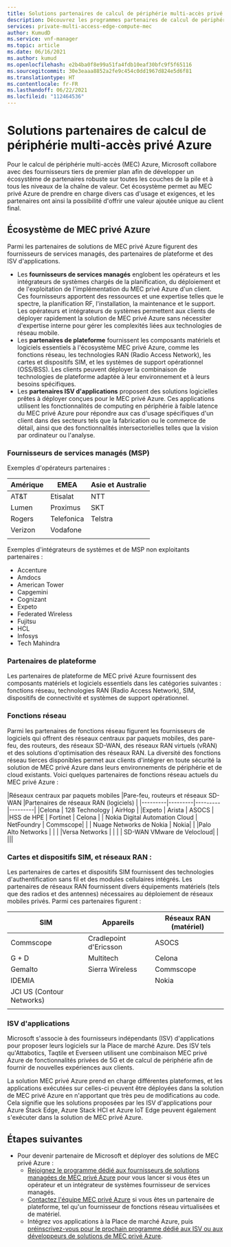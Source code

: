 ```yaml
---
title: Solutions partenaires de calcul de périphérie multi-accès privé Azure
description: Découvrez les programmes partenaires de calcul de périphérie multi-accès Azure.
services: private-multi-access-edge-compute-mec
author: KumudD
ms.service: vnf-manager
ms.topic: article
ms.date: 06/16/2021
ms.author: kumud
ms.openlocfilehash: e2b4ba0f8e99a51fa4fdb10eaf30bfc9f5f65116
ms.sourcegitcommit: 30e3eaaa8852a2fe9c454c0dd1967d824e5d6f81
ms.translationtype: HT
ms.contentlocale: fr-FR
ms.lasthandoff: 06/22/2021
ms.locfileid: "112464536"
---
```

# <a name="azure-private-multi-access-edge-compute-partner-solutions"></a>Solutions partenaires de calcul de périphérie multi-accès privé Azure
Pour le calcul de périphérie multi-accès (MEC) Azure, Microsoft collabore avec des fournisseurs tiers de premier plan afin de développer un écosystème de partenaires robuste sur toutes les couches de la pile et à tous les niveaux de la chaîne de valeur. Cet écosystème permet au MEC privé Azure de prendre en charge divers cas d'usage et exigences, et les partenaires ont ainsi la possibilité d'offrir une valeur ajoutée unique au client final.
 
## <a name="azure-private-mec-ecosystem"></a>Écosystème de MEC privé Azure
Parmi les partenaires de solutions de MEC privé Azure figurent des fournisseurs de services managés, des partenaires de plateforme et des ISV d'applications. 
- Les **fournisseurs de services managés** englobent les opérateurs et les intégrateurs de systèmes chargés de la planification, du déploiement et de l'exploitation de l'implémentation du MEC privé Azure d'un client. Ces fournisseurs apportent des ressources et une expertise telles que le spectre, la planification RF, l'installation, la maintenance et le support. Les opérateurs et intégrateurs de systèmes permettent aux clients de déployer rapidement la solution de MEC privé Azure sans nécessiter d'expertise interne pour gérer les complexités liées aux technologies de réseau mobile. 
- Les **partenaires de plateforme** fournissent les composants matériels et logiciels essentiels à l'écosystème MEC privé Azure, comme les fonctions réseau, les technologies RAN (Radio Access Network), les cartes et dispositifs SIM, et les systèmes de support opérationnel (OSS/BSS). Les clients peuvent déployer la combinaison de technologies de plateforme adaptée à leur environnement et à leurs besoins spécifiques. 
- Les **partenaires ISV d'applications** proposent des solutions logicielles prêtes à déployer conçues pour le MEC privé Azure. Ces applications utilisent les fonctionnalités de computing en périphérie à faible latence du MEC privé Azure pour répondre aux cas d'usage spécifiques d'un client dans des secteurs tels que la fabrication ou le commerce de détail, ainsi que des fonctionnalités intersectorielles telles que la vision par ordinateur ou l'analyse.
### <a name="managed-service-providers-msps"></a>Fournisseurs de services managés (MSP)
Exemples d'opérateurs partenaires :

|Amérique |EMEA |Asie et Australie |
|---------|---------|---------|
|AT&T   |      Etisalat    |   NTT      |
|Lumen   |     Proximus    |    SKT     |
|Rogers |     Telefonica    |     Telstra    |
|Verizon    |   Vodafone      |         |
|    |         |         |


Exemples d'intégrateurs de systèmes et de MSP non exploitants partenaires :
- Accenture
- Amdocs
- American Tower
- Capgemini
- Cognizant
- Expeto
- Federated Wireless
- Fujitsu
- HCL
- Infosys
- Tech Mahindra



### <a name="platform-partners"></a>Partenaires de plateforme
Les partenaires de plateforme de MEC privé Azure fournissent des composants matériels et logiciels essentiels dans les catégories suivantes : fonctions réseau, technologies RAN (Radio Access Network), SIM, dispositifs de connectivité et systèmes de support opérationnel.

### <a name="network-functions"></a>Fonctions réseau
Parmi les partenaires de fonctions réseau figurent les fournisseurs de logiciels qui offrent des réseaux centraux par paquets mobiles, des pare-feu, des routeurs, des réseaux SD-WAN, des réseaux RAN virtuels (vRAN) et des solutions d'optimisation des réseaux RAN. La diversité des fonctions réseau tierces disponibles permet aux clients d'intégrer en toute sécurité la solution de MEC privé Azure dans leurs environnements de périphérie et de cloud existants. Voici quelques partenaires de fonctions réseau actuels du MEC privé Azure :


|Réseaux centraux par paquets mobiles |Pare-feu, routeurs et réseaux SD-WAN |Partenaires de réseaux RAN (logiciels) |
|---------|---------|---------|---------|
|Celona  |   128 Technology      |    AirHop   |
|Expeto   |      Arista   |         ASOCS  |
|HSS de HPE    |  Fortinet    |   Celona      |
| Nokia Digital Automation Cloud  | NetFoundry |  Commscope|
| | Nuage Networks de Nokia |  Nokia|
|  |Palo Alto Networks |  |
|  |Versa Networks |  |
|  | SD-WAN VMware de Velocloud|  |
|||
    
            
### <a name="sim-device--ran"></a>Cartes et dispositifs SIM, et réseaux RAN :
Les partenaires de cartes et dispositifs SIM fournissent des technologies d'authentification sans fil et des modules cellulaires intégrés. Les partenaires de réseaux RAN fournissent divers équipements matériels (tels que des radios et des antennes) nécessaires au déploiement de réseaux mobiles privés. Parmi ces partenaires figurent :

|SIM|Appareils |Réseaux RAN (matériel)|
|---------|---------|---------|
|Commscope   |  Cradlepoint d'Ericsson    |ASOCS |
|G + D     |     Multitech |Celona |
|Gemalto    |  Sierra Wireless        |Commscope |
|IDEMIA  |         |Nokia |
|   JCI US (Contour Networks)  |         ||
||||

### <a name="application-isvs"></a>ISV d'applications
Microsoft s'associe à des fournisseurs indépendants (ISV) d'applications pour proposer leurs logiciels sur la Place de marché Azure. Des ISV tels qu'Attabotics, Taqtile et Everseen utilisent une combinaison MEC privé Azure de fonctionnalités privées de 5G et de calcul de périphérie afin de fournir de nouvelles expériences aux clients.

La solution MEC privé Azure prend en charge différentes plateformes, et les applications exécutées sur celles-ci peuvent être déployées dans la solution de MEC privé Azure en n'apportant que très peu de modifications au code. Cela signifie que les solutions proposées par les ISV d'applications pour Azure Stack Edge, Azure Stack HCI et Azure IoT Edge peuvent également s'exécuter dans la solution de MEC privé Azure. 

## <a name="next-steps"></a>Étapes suivantes
- Pour devenir partenaire de Microsoft et déployer des solutions de MEC privé Azure :
    - [Rejoignez le programme dédié aux fournisseurs de solutions managées de MEC privé Azure](https://aka.ms/privateMECmsp) pour vous lancer si vous êtes un opérateur et un intégrateur de systèmes fournisseur de services managés.
    - [Contactez l'équipe MEC privé Azure](https://aka.ms/privateMEC_ISV) si vous êtes un partenaire de plateforme, tel qu'un fournisseur de fonctions réseau virtualisées et de matériel.
    - Intégrez vos applications à la Place de marché Azure, puis [préinscrivez-vous pour le prochain programme dédié aux ISV ou aux développeurs de solutions de MEC privé Azure](https://aka.ms/privateMECpartnerprogram).




